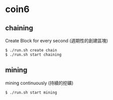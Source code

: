 # coin6

## chaining

Create Block for every second (週期性的創建區塊)

```
$ ./run.sh create chain
$ ./run.sh start chaining
```

## mining

mining continuously (持續的挖礦)

```
$ ./run.sh start mining
```

